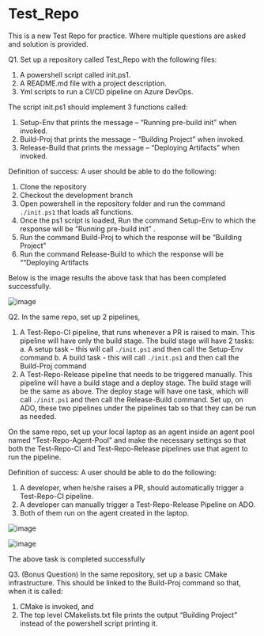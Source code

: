 # Test_Repo
This is a new Test Repo for practice. Where multiple questions are asked and solution is provided.

Q1. Set up a repository called Test_Repo with the following files: 
1.	A powershell script called init.ps1.
2.	A README.md file with a project description.
3.	Yml scripts to run a CI/CD pipeline on Azure DevOps.

The script init.ps1 should implement 3 functions called: 
1.	Setup-Env that prints the message – “Running pre-build init” when invoked.
2.	Build-Proj that prints the message – “Building Project” when invoked.
3.	Release-Build that prints the message – “Deploying Artifacts” when invoked.

Definition of success: A user should be able to do the following:
1.	Clone the repository
2.	Checkout the development branch
3.	Open powershell in the repository folder and run the command `./init.ps1` that loads all functions.
4.	Once the ps1 script is loaded, Run the command Setup-Env to which the response will be “Running     pre-build init” .
5.	Run the command Build-Proj to which the response will be “Building Project”
6.	Run the command Release-Build to which the response will be ““Deploying Artifacts

   Below is the image results the above task that has been completed successfully.

   ![image](https://github.com/Bhargava25/Test_Repo/assets/28252364/bfcd971d-82e5-4fb8-9791-c2adf5e38f1d)
   

Q2. In the same repo, set up 2 pipelines, 
1.	A Test-Repo-CI pipeline, that runs whenever a PR is raised to main. This pipeline will have only the build stage. The build stage will have 2 tasks:
a.	A setup task – this will call `./init.ps1` and then call the Setup-Env command
b.	A build task - this will call `./init.ps1` and then call the Build-Proj command
2.	A Test-Repo-Release pipeline that needs to be triggered manually. This pipeline will have a build stage and a deploy stage. The build stage will be the same as above. The deploy stage will have one task, which will call `./init.ps1` and then call the Release-Build command. 
Set up, on ADO, these two pipelines under the pipelines tab so that they can be run as needed. 

On the same repo, set up your local laptop as an agent inside an agent pool named “Test-Repo-Agent-Pool” and make the necessary settings so that both the Test-Repo-CI and Test-Repo-Release pipelines use that agent to run the pipeline.

Definition of success: A user should be able to do the following:
1.	A developer, when he/she raises a PR, should automatically trigger a Test-Repo-CI pipeline.
2.	A developer can manually trigger a Test-Repo-Release Pipeline on ADO.
3.	Both of them run on the agent created in the laptop.

![image](https://github.com/Bhargava25/Test_Repo/assets/28252364/476ac5c7-1fd6-4a2b-abb9-e3e4e61014e3)

![image](https://github.com/Bhargava25/Test_Repo/assets/28252364/1083f347-fc1d-4a19-b565-48159387a68d)



The above task is completed successfully

Q3. (Bonus Question) In the same repository, set up a basic CMake infrastructure. This should be linked to the  Build-Proj command so that, when it is called:
1.	CMake is invoked, and 
2.	The top level CMakelists.txt file prints the output “Building Project” instead of the powershell script printing it.




